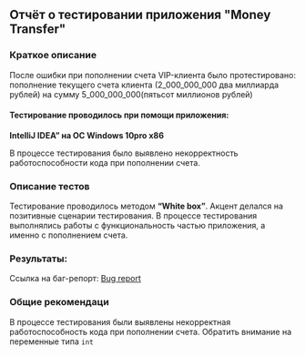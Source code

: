 ## Отчёт о тестировании приложения "Money Transfer"
### Краткое описание
После ошибки при пополнении счета VIP-клиента было протестировано: пополнение текущего счета клиента (2_000_000_000 два миллиарда рублей) на сумму 5_000_000_000(пятьсот миллионов рублей)
#### Тестирование проводилось при помощи приложения:
**IntelliJ IDEA” на OC Windows 10pro x86**

В процессе тестирования было выявлено некорректность работоспособности кода при пополнении счета.
### Описание тестов
Тестирование проводилось методом **“White box”**. 
Акцент делался на позитивные сценарии тестирования.
В процессе тестирования выполнялись работы с функциональность частью приложения, а именно с пополнением счета.
### Результаты:
Ссылка на баг-репорт: [Bug report](<https://github.com/melnykof/task2.1/issues/1>) 
### Общие рекомендаци
В процессе тестирования были выявлены некорректная работоспособность кода при пополнении счета.
Обратить внимание на переменные типа `int`
